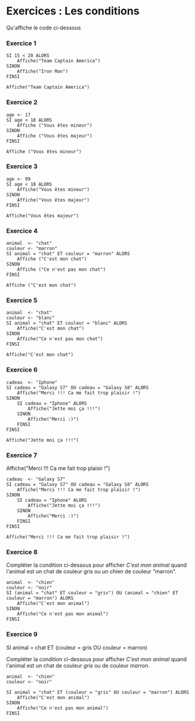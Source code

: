 # Exercices : Les conditions 

Qu'affiche le code ci-dessous

### Exercice 1

```
SI 15 < 20 ALORS
    Affiche("Team Captain America")
SINON
    Affiche("Iron Man")
FINSI

Affiche("Team Captain America")
```

### Exercice 2

```
age <- 17
SI age < 18 ALORS
    Affiche ("Vous êtes mineur")
SINON
    Affiche ("Vous êtes majeur")
FINSI

Affiche ("Vous êtes mineur")
```

### Exercice 3

```
age <- 99
SI age < 18 ALORS
    Affiche("Vous êtes mineur")
SINON
    Affiche("Vous êtes majeur")
FINSI

Affiche("Vous êtes majeur")
```

### Exercice 4

```
animal  <- "chat"
couleur <- "marron"
SI animal = "chat" ET couleur = "marron" ALORS
    Affiche ("C'est mon chat")
SINON
    Affiche ("Ce n'est pas mon chat")
FINSI

Affiche ("C'est mon chat")
```

### Exercice 5

```
animal  <- "chat"
couleur <- "blanc"
SI animal = "chat" ET couleur = "blanc" ALORS
    Affiche("C'est mon chat")
SINON
    Affiche("Ce n'est pas mon chat")
FINSI

Affiche("C'est mon chat")
```

### Exercice 6 

```
cadeau  <- "Iphone"
SI cadeau = "Galaxy S7" OU cadeau = "Galaxy S8" ALORS
    Affiche("Merci !!! Ca me fait trop plaisir !")
SINON
    SI cadeau = "Iphone" ALORS
        Affiche("Jette moi ça !!!")
    SINON
        Affiche("Merci :)")
    FINSI
FINSI

Affiche("Jette moi ça !!!")
```

### Exercice 7
Affiche("Merci !!! Ca me fait trop plaisir !")
```
cadeau  <- "Galaxy S7"
SI cadeau = "Galaxy S7" OU cadeau = "Galaxy S8" ALORS
    Affiche("Merci !!! Ca me fait trop plaisir !")
SINON
    SI cadeau = "Iphone" ALORS
        Affiche("Jette moi ça !!!")
    SINON
        Affiche("Merci :)")
    FINSI
FINSI

Affiche("Merci !!! Ca me fait trop plaisir !")
```

### Exercice 8
Compléter la condition ci-dessous pour afficher *C'est mon animal* quand l'animal est un chat de couleur gris ou un chien de couleur "marron".

```
animal  <- "chien"
couleur <- "noir"
SI (animal = "chat" ET couleur = "gris") OU (animal = "chien" ET couleur = "marron") ALORS
    Affiche("C'est mon animal")
SINON
    Affiche("Ce n'est pas mon animal")
FINSI
```

### Exercice 9
SI animal = chat ET (couleur = gris OU couleur = marron)

Compléter la condition ci-dessous pour afficher *C'est mon animal* quand l'animal est un chat de couleur *gris* ou de couleur *marron*.

```
animal  <- "chien"
couleur <- "noir"

SI animal = "chat" ET (couleur = "gris" OU couleur = "marron") ALORS
    Affiche("C'est mon animal")
SINON
    Affiche("Ce n'est pas mon animal")
FINSI
```
